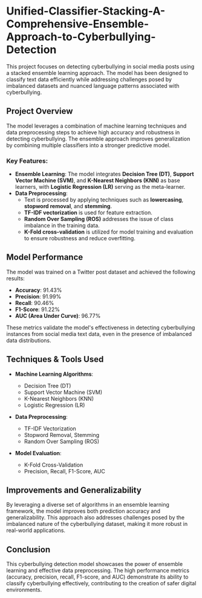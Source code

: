 # Unified-Classifier-Stacking-A-Comprehensive-Ensemble-Approach-to-Cyberbullying-Detection
This project focuses on detecting cyberbullying in social media posts using a stacked ensemble learning approach. The model has been designed to classify text data efficiently while addressing challenges posed by imbalanced datasets and nuanced language patterns associated with cyberbullying.

## Project Overview

The model leverages a combination of machine learning techniques and data preprocessing steps to achieve high accuracy and robustness in detecting cyberbullying. The ensemble approach improves generalization by combining multiple classifiers into a stronger predictive model.

### Key Features:
- **Ensemble Learning**: The model integrates **Decision Tree (DT)**, **Support Vector Machine (SVM)**, and **K-Nearest Neighbors (KNN)** as base learners, with **Logistic Regression (LR)** serving as the meta-learner.
- **Data Preprocessing**: 
  - Text is processed by applying techniques such as **lowercasing**, **stopword removal**, and **stemming**.
  - **TF-IDF vectorization** is used for feature extraction.
  - **Random Over Sampling (ROS)** addresses the issue of class imbalance in the training data.
  - **K-Fold cross-validation** is utilized for model training and evaluation to ensure robustness and reduce overfitting.

## Model Performance

The model was trained on a Twitter post dataset and achieved the following results:
- **Accuracy**: 91.43%
- **Precision**: 91.99%
- **Recall**: 90.46%
- **F1-Score**: 91.22%
- **AUC (Area Under Curve)**: 96.77%

These metrics validate the model's effectiveness in detecting cyberbullying instances from social media text data, even in the presence of imbalanced data distributions.

## Techniques & Tools Used

- **Machine Learning Algorithms**: 
  - Decision Tree (DT)
  - Support Vector Machine (SVM)
  - K-Nearest Neighbors (KNN)
  - Logistic Regression (LR)
  
- **Data Preprocessing**: 
  - TF-IDF Vectorization
  - Stopword Removal, Stemming
  - Random Over Sampling (ROS)
  
- **Model Evaluation**: 
  - K-Fold Cross-Validation
  - Precision, Recall, F1-Score, AUC
  
## Improvements and Generalizability

By leveraging a diverse set of algorithms in an ensemble learning framework, the model improves both prediction accuracy and generalizability. This approach also addresses challenges posed by the imbalanced nature of the cyberbullying dataset, making it more robust in real-world applications.

## Conclusion

This cyberbullying detection model showcases the power of ensemble learning and effective data preprocessing. The high performance metrics (accuracy, precision, recall, F1-score, and AUC) demonstrate its ability to classify cyberbullying effectively, contributing to the creation of safer digital environments.

